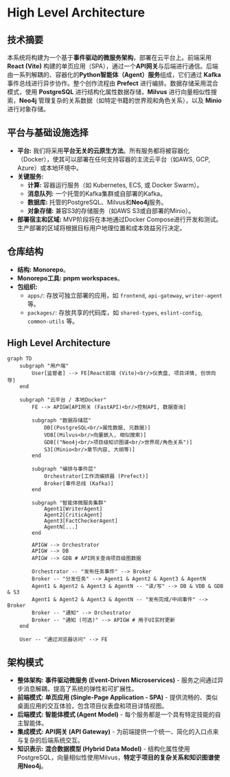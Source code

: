 # High Level Architecture

## 技术摘要

本系统将构建为一个基于**事件驱动的微服务架构**，部署在云平台上。前端采用**React (Vite)** 构建的单页应用（SPA），通过一个**API网关**与后端进行通信。后端由一系列解耦的、容器化的**Python智能体（Agent）服务**组成，它们通过 **Kafka** 事件总线进行异步协作。整个创作流程由 **Prefect** 进行编排。数据存储采用混合模式，使用 **PostgreSQL** 进行结构化属性数据存储，**Milvus** 进行向量相似性搜索，**Neo4j** 管理复杂的关系数据（如特定书籍的世界观和角色关系），以及 **Minio** 进行对象存储。

## 平台与基础设施选择

*   **平台:** 我们将采用**平台无关的云原生方法**。所有服务都将被容器化（Docker），使其可以部署在任何支持容器的主流云平台（如AWS, GCP, Azure）或本地环境中。
*   **关键服务:**
    *   **计算:** 容器运行服务（如 Kubernetes, ECS, 或 Docker Swarm）。
    *   **消息队列:** 一个托管的Kafka集群或自部署的Kafka。
    *   **数据库:** 托管的PostgreSQL、Milvus和**Neo4j**服务。
    *   **对象存储:** 兼容S3的存储服务（如AWS S3或自部署的Minio）。
*   **部署宿主和区域:** MVP阶段将在本地通过Docker Compose进行开发和测试。生产部署的区域将根据目标用户地理位置和成本效益另行决定。

## 仓库结构

*   **结构:** **Monorepo**。
*   **Monorepo工具:** **pnpm workspaces**。
*   **包组织:**
    *   `apps/`: 存放可独立部署的应用，如 `frontend`, `api-gateway`, `writer-agent` 等。
    *   `packages/`: 存放共享的代码库，如 `shared-types`, `eslint-config`, `common-utils` 等。

## High Level Architecture

```mermaid
graph TD
    subgraph "用户端"
        User[监督者] --> FE[React前端 (Vite)<br/>仪表盘, 项目详情, 创世向导]
    end

    subgraph "云平台 / 本地Docker"
        FE --> APIGW[API网关 (FastAPI)<br/>控制API, 数据查询]
        
        subgraph "数据存储层"
            DB[(PostgreSQL<br/>属性数据, 元数据)]
            VDB[(Milvus<br/>向量嵌入, 相似搜索)]
            GDB[("Neo4j<br/>项目级知识图谱<br/>世界观/角色关系")]
            S3[(Minio<br/>章节内容, 大纲等)]
        end

        subgraph "编排与事件层"
            Orchestrator[工作流编排器 (Prefect)]
            Broker[事件总线 (Kafka)]
        end

        subgraph "智能体微服务集群"
            Agent1[WriterAgent]
            Agent2[CriticAgent]
            Agent3[FactCheckerAgent]
            AgentN[...]
        end

        APIGW --> Orchestrator
        APIGW --> DB
        APIGW --> GDB # API网关查询项目级图数据
        
        Orchestrator -- "发布任务事件" --> Broker
        Broker -- "分发任务" --> Agent1 & Agent2 & Agent3 & AgentN
        Agent1 & Agent2 & Agent3 & AgentN -- "读/写" --> DB & VDB & GDB & S3
        Agent1 & Agent2 & Agent3 & AgentN -- "发布完成/中间事件" --> Broker
        Broker -- "通知" --> Orchestrator
        Broker -- "通知 (可选)" --> APIGW # 用于UI实时更新
    end

    User -- "通过浏览器访问" --> FE
```

## 架构模式

*   **整体架构:** **事件驱动微服务 (Event-Driven Microservices)** - 服务之间通过异步消息解耦，提高了系统的弹性和可扩展性。
*   **前端模式:** **单页应用 (Single-Page Application - SPA)** - 提供流畅的、类似桌面应用的交互体验，包含项目仪表盘和项目详情视图。
*   **后端模式:** **智能体模式 (Agent Model)** - 每个服务都是一个具有特定技能的自主智能体。
*   **集成模式:** **API网关 (API Gateway)** - 为前端提供一个统一、简化的入口点来与复杂的后端系统交互。
*   **知识表示:** **混合数据模型 (Hybrid Data Model)** - 结构化属性使用PostgreSQL，向量相似性使用Milvus，**特定于项目的复杂关系和知识图谱使用Neo4j**。
